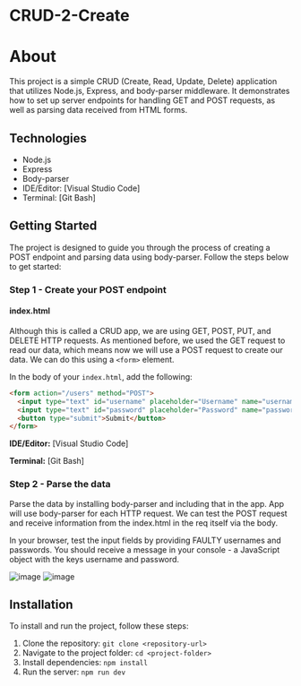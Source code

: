 # CRUD-2-Create

# About

This project is a simple CRUD (Create, Read, Update, Delete) application that utilizes Node.js, Express, and body-parser middleware. It demonstrates how to set up server endpoints for handling GET and POST requests, as well as parsing data received from HTML forms.

## Technologies
- Node.js
- Express
- Body-parser
- IDE/Editor: [Visual Studio Code]
- Terminal: [Git Bash]

## Getting Started

The project is designed to guide you through the process of creating a POST endpoint and parsing data using body-parser. Follow the steps below to get started:

### Step 1 - Create your POST endpoint

#### index.html

Although this is called a CRUD app, we are using GET, POST, PUT, and DELETE HTTP requests. As mentioned before, we used the GET request to read our data, which means now we will use a POST request to create our data. We can do this using a `<form>` element.

In the body of your `index.html`, add the following:

```html
<form action="/users" method="POST">
  <input type="text" id="username" placeholder="Username" name="username" />
  <input type="text" id="password" placeholder="Password" name="password" />
  <button type="submit">Submit</button>
</form>
```

**IDE/Editor:** [Visual Studio Code]

**Terminal:** [Git Bash]

### Step 2 - Parse the data

 Parse the data by installing body-parser and including that in the app. 
 App will use body-parser for each HTTP request. We can test the POST request and receive information from the index.html in the req itself via the body.

In your browser, test the input fields by providing FAULTY usernames and passwords. You should receive a message in your console - a JavaScript object with the keys username and password.

![image](https://github.com/pujaroy280/CRUD-2-Create/assets/62675121/159816d5-cb86-41e0-9967-4ec4c113e19b)
![image](https://github.com/pujaroy280/CRUD-2-Create/assets/62675121/e27c404e-3873-47c5-b8eb-c0d2c7d86a53)



## Installation
To install and run the project, follow these steps:
1. Clone the repository: `git clone <repository-url>`
2. Navigate to the project folder: `cd <project-folder>`
3. Install dependencies: `npm install`
4. Run the server: `npm run dev`
